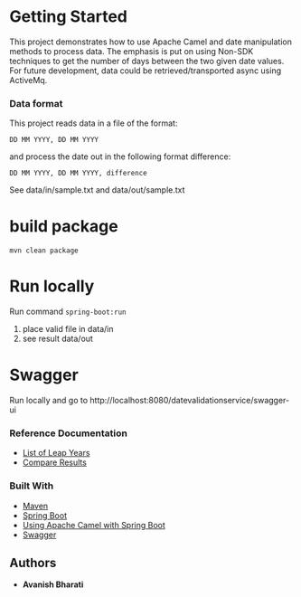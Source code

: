 # Getting Started

This project demonstrates how to use Apache Camel and date manipulation methods to process data.
The emphasis is put on using Non-SDK techniques to get the number of days between the two given date values.
For future development, data could be retrieved/transported async using ActiveMq.

### Data format
This project reads data in a file of the format:

```DD MM YYYY, DD MM YYYY```

and process the date out in the following format difference:

``DD MM YYYY, DD MM YYYY, difference``

See data/in/sample.txt and data/out/sample.txt

# build package

```mvn clean package```

# Run locally

Run command ```spring-boot:run```

1. place valid file in data/in
2. see result data/out

# Swagger
Run locally and go to http://localhost:8080/datevalidationservice/swagger-ui


### Reference Documentation
* [List of Leap Years](https://kalender-365.de/leap-years.php)
* [Compare Results](https://www.timeanddate.com/date/durationresult.html?d1=31&m1=12&y1=2007&d2=31&m2=12&y2=2010)

### Built With

* [Maven](https://maven.apache.org)
* [Spring Boot](https://spring.io/projects/spring-boot)
* [Using Apache Camel with Spring Boot](https://camel.apache.org/spring-boot)
* [Swagger](https://swagger.io/)

## Authors
* **Avanish Bharati**

